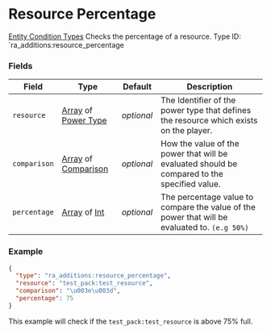 # Resource Percentage
[Entity Condition Types](../entity_condition_types.md)
Checks the percentage of a resource.
Type ID: `ra_additions:resource_percentage
### Fields
 | Field | Type | Default | Description | 
|---|---|---|---|
 | `resource` | [Array](../data_types/array.md) of [Power Type](../data_types/power_type.md) | _optional_ | The Identifier of the power type that defines the resource which exists on the player. | 
 | `comparison` | [Array](../data_types/array.md) of [Comparison](../data_types/comparison.md) | _optional_ | How the value of the power that will be evaluated should be compared to the specified value. | 
 | `percentage` | [Array](../data_types/array.md) of [Int](../data_types/int.md) | _optional_ | The percentage value to compare the value of the power that will be evaluated to. `(e.g 50%)` | 

### Example
```json
{
  "type": "ra_additions:resource_percentage",
  "resource": "test_pack:test_resource",
  "comparison": "\u003e\u003d",
  "percentage": 75
}
```
This example will check if the `test_pack:test_resource` is above 75% full.
